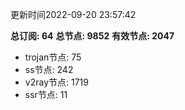 更新时间2022-09-20 23:57:42

**总订阅: 64**
**总节点: 9852**
**有效节点: 2047**
- trojan节点: 75
- ss节点: 242
- v2ray节点: 1719
- ssr节点: 11
